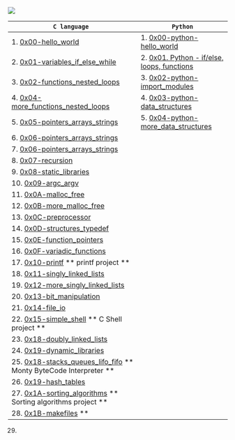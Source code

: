 ![](https://github.com/manonaSamir/manonaSamir/blob/main/mennaprofile.png)

| `C language ` | `Python` |
|  ---   |  ---   |
|1. [0x00-hello_world](https://github.com/manonaSamir/alx-low_level_programming/tree/main/0x00-hello_world)| 1. [0x00-python-hello_world](https://github.com/manonaSamir/alx-higher_level_programming/tree/master/0x00-python-hello_world) |
|2. [0x01-variables_if_else_while](https://github.com/manonaSamir/alx-low_level_programming/tree/main/0x01-variables_if_else_while)| 2. [0x01. Python - if/else, loops, functions](https://github.com/manonaSamir/alx-higher_level_programming/tree/master/0x01-python-if_else_loops_functions)|
|3. [0x02-functions_nested_loops](https://github.com/manonaSamir/alx-low_level_programming/tree/main/0x02-functions_nested_loops)| 3. [0x02-python-import_modules](https://github.com/manonaSamir/alx-higher_level_programming/tree/master/0x02-python-import_modules)|
|4. [0x04-more_functions_nested_loops](https://github.com/manonaSamir/alx-low_level_programming/tree/main/0x04-more_functions_nested_loops)|4. [0x03-python-data_structures](https://github.com/manonaSamir/alx-higher_level_programming/tree/master/0x03-python-data_structures) |
|5. [0x05-pointers_arrays_strings](https://github.com/manonaSamir/alx-low_level_programming/tree/main/0x05-pointers_arrays_strings)|5. [0x04-python-more_data_structures](https://github.com/manonaSamir/alx-higher_level_programming/tree/master/0x04-python-more_data_structures) |
|6. [0x06-pointers_arrays_strings](https://github.com/manonaSamir/alx-low_level_programming/tree/main/0x06-pointers_arrays_strings)| |
|7. [0x06-pointers_arrays_strings](https://github.com/manonaSamir/alx-low_level_programming/tree/main/0x06-pointers_arrays_strings)| |
|8. [0x07-recursion](https://github.com/manonaSamir/alx-low_level_programming/tree/main/0x07-recursion)| |
|9. [0x08-static_libraries](https://github.com/manonaSamir/alx-low_level_programming/tree/main/0x08-static_libraries)| |
|10. [0x09-argc_argv](https://github.com/manonaSamir/alx-low_level_programming/tree/main/0x09-argc_argv)| |
|11. [0x0A-malloc_free](https://github.com/manonaSamir/alx-low_level_programming/tree/main/0x0A-malloc_free)| |
|12. [0x0B-more_malloc_free](https://github.com/manonaSamir/alx-low_level_programming/tree/main/0x0B-more_malloc_free)| |
|13. [0x0C-preprocessor](https://github.com/manonaSamir/alx-low_level_programming/tree/main/0x0C-preprocessor)| |
|14. [0x0D-structures_typedef](https://github.com/manonaSamir/alx-low_level_programming/tree/main/0x0D-structures_typedef)| |
|15. [0x0E-function_pointers](https://github.com/manonaSamir/alx-low_level_programming/tree/main/0x0E-function_pointers)| |
|16. [0x0F-variadic_functions](https://github.com/manonaSamir/alx-low_level_programming/tree/main/0x0F-variadic_functions)| |
|17. [0x10-printf](https://github.com/manonaSamir/printf) ** printf project **| |
|18. [0x11-singly_linked_lists](https://github.com/manonaSamir/alx-low_level_programming/tree/main/0x11-singly_linked_lists)| |
|19. [0x12-more_singly_linked_lists](https://github.com/manonaSamir/alx-low_level_programming/tree/main/0x12-more_singly_linked_lists)| |
|20. [0x13-bit_manipulation](https://github.com/manonaSamir/alx-low_level_programming/tree/main/0x13-bit_manipulation)| |
|21. [0x14-file_io](https://github.com/manonaSamir/alx-low_level_programming/tree/main/0x14-file_io)| |
|22. [0x15-simple_shell](https://github.com/manonaSamir/simple_shell) ** C Shell project **| |
|23. [0x18-doubly_linked_lists](https://github.com/manonaSamir/0x17-doubly_linked_lists)| |
|24. [0x19-dynamic_libraries](https://github.com/manonaSamir/alx-low_level_programming/tree/main/0x18-dynamic_libraries)| |
|25. [0x18-stacks_queues_lifo_fifo](https://github.com/manonaSamir/monty) ** Monty ByteCode Interpreter **| |
|26. [0x19-hash_tables](https://github.com/manonaSamir/0x19-hash_tables)| |
|27. [0x1A-sorting_algorithms](https://github.com/manonaSamir/0x1A-sorting_algorithms) ** Sorting algorithms project **| |
|28. [0x1B-makefiles](https://github.com/manonaSamir/0x1B-makefiles) **| |
29. 
